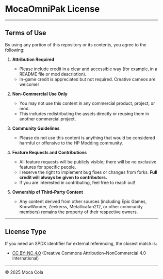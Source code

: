 # MocaOmniPak License

---

## Terms of Use

By using any portion of this repository or its contents, you agree to the following:

1. **Attribution Required**  
   - Please include credit in a clear and accessible way (for example, in a README file or mod description).  
   - In-game credit is appreciated but not required. Creative cameos are welcome!

2. **Non-Commercial Use Only**  
   - You may not use this content in any commercial product, project, or mod.
   - This includes redistributing the assets directly or reusing them in another commercial project.

3. **Community Guidelines**  
   - Please do not use this content is anything that would be considered harmful or offensive to the HP Modding community.

4. **Feature Requests and Contributions**  
   - All feature requests will be publicly visible; there will be no exclusive features for specific people.  
   - I reserve the right to implement bug fixes or changes from forks.  **Full credit will always be given to contributors.**
   - If you are interested in contributing, feel free to reach out!

5. **Ownership of Third-Party Content**  
   - Any content derived from other sources (including Epic Games, KnowWonder, Zeekerss, Metallicafan212, or other community members) remains the property of their respective owners.

---

## License Type

If you need an SPDX identifier for external referencing, the closest match is:  
- [CC BY-NC 4.0](https://creativecommons.org/licenses/by-nc/4.0/) (Creative Commons Attribution–NonCommercial 4.0 International)

---

© 2025 Moca Cola

